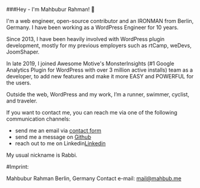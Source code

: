 ###Hey - I'm Mahbubur Rahman! :wave:

I'm a web engineer, open-source contributor and an IRONMAN from Berlin, Germany. I have been working as a WordPress Engineer for 10 years.

Since 2013, I have been heavily involved with WordPress plugin development, mostly for my previous employers such as rtCamp, weDevs, JoomShaper.

In late 2019, I joined Awesome Motive's MonsterInsights (#1 Google Analytics Plugin for WordPress with over 3 million active installs) team as a developer, to add new features and make it more EASY and POWERFUL for the users.

Outside the web, WordPress and my work, I’m a runner, swimmer, cyclist, and traveler.

If you want to contact me, you can reach me via one of the following communication channels:

- send me an email via [contact form](https://mahbub.me/contact/)
- send me a message on [Github](https://github.com/mahbubme)
- reach out to me on Linkedin[Linkedin](https://www.linkedin.com/in/mahbubme/)

My usual nickname is Rabbi.

#Imprint:

Mahbubur Rahman
Berlin, Germany
Contact e-mail: mail@mahbub.me
